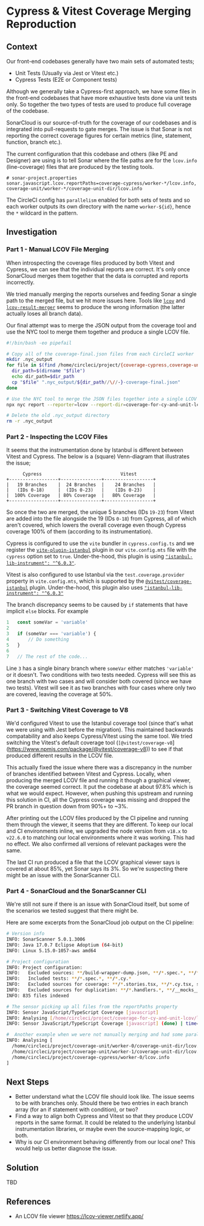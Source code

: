 # Cypress & Vitest Coverage Merging Reproduction

## Context

Our front-end codebases generally have two main sets of automated tests;

- Unit Tests (Usually via Jest or Vitest etc.)
- Cypress Tests (E2E or Component tests)

Although we generally take a Cypress-first approach, we have some files in the front-end codebases that
have more exhaustive tests done via unit tests only. So together the two types of tests are used to produce
full coverage of the codebase.

SonarCloud is our source-of-truth for the coverage of our codebases and is integrated into pull-requests
to gate merges. The issue is that Sonar is not reporting the correct coverage figures for certain metrics
(line, statement, function, branch etc.).

The current configuration that this codebase and others (like PE and Designer) are using is to tell Sonar where
the file paths are for the `lcov.info` (line-coverage) files that are produced by the testing tools.

```properties
# sonar-project.properties
sonar.javascript.lcov.reportPaths=coverage-cypress/worker-*/lcov.info, coverage-unit/worker-*/coverage-unit-dir/lcov.info
```

The CircleCI config has `parallelism` enabled for both sets of tests and so each worker outputs its own directory
with the name `worker-${id}`, hence the `*` wildcard in the pattern.

## Investigation

### Part 1 - Manual LCOV File Merging

When introspecting the coverage files produced by both Vitest and Cypress, we can see that the individual reports
are correct. It's only once SonarCloud merges them together that the data is corrupted and reports incorrectly.

We tried manually merging the reports ourselves and feeding Sonar a single path to the merged file, but we hit more
issues here. Tools like [`lcov`](https://www.npmjs.com/package/lcov) and [`lcov-result-merger`](https://www.npmjs.com/package/lcov-result-merger)
seems to produce the wrong information (the latter actually loses all branch data).

Our final attempt was to merge the JSON output from the coverage tool and use the NYC tool to merge them together and
produce a single LCOV file.

```bash
#!/bin/bash -eo pipefail

# Copy all of the coverage-final.json files from each CircleCI worker
mkdir .nyc_output
for file in $(find /home/circleci/project/{coverage-cypress,coverage-unit}/worker-* -name "coverage-final.json"); do
  dir_path=$(dirname "$file")
  echo dir_path=$dir_path
  cp "$file" ".nyc_output/${dir_path//\//-}-coverage-final.json"
done

# Use the NYC tool to merge the JSON files together into a single LCOV file
npx nyc report --reporter=lcov --report-dir=coverage-for-cy-and-unit-lcov

# Delete the old .nyc_output directory
rm -r .nyc_output
```

### Part 2 - Inspecting the LCOV Files

It seems that the instrumentation done by Istanbul is different between Vitest and Cypress.
The below is a (square) Venn-diagram that illustrates the issue;

```
      Cypress                             Vitest
+------------------+---------------+------------------+
|   19 Branches    |  24 Branches  |    24 Branches   |
|   (IDs 0-18)     |  (IDs 0-23)   |    (IDs 0-23)    |
|  100% Coverage   | 80% Coverage  |   80% Coverage   |
+------------------+---------------+------------------+
```

So once the two are merged, the unique 5 branches (IDs `19-23`) from Vitest are added into the file alongside
the 19 (IDs `0-18`) from Cypress, all of which aren't covered, which lowers the overall coverage even though Cypress
coverage 100% of them (according to its instrumentation).

Cypress is configured to use the `vite` bundler in `cypress.config.ts` and we register the [`vite-plugin-istanbul`](https://www.npmjs.com/package/vite-plugin-istanbul)
plugin in our `vite.config.mts` file with the `cypress` option set to `true`.  Under-the-hood, this plugin is
using [`"istanbul-lib-instrument": "^6.0.3"`](https://github.com/iFaxity/vite-plugin-istanbul/blob/next/package.json#L45).

Vitest is also configured to use Istanbul via the `test.coverage.provider` property in `vite.config.mts`, which is
supported by the [`@vitest/coverage-istanbul`](https://www.npmjs.com/package/@vitest/coverage-istanbul) plugin.
Under-the-hood, this plugin also uses [`"istanbul-lib-instrument": "^6.0.3"`](https://github.com/vitest-dev/vitest/blob/main/packages/coverage-istanbul/package.json#L50)

The branch discrepancy seems to be caused by `if` statements that have implicit `else` blocks. For example

```javascript
1   const someVar = 'variable'
2  
3   if (someVar === 'variable') {
4       // Do something
5   }
6
7   // The rest of the code...
```

Line `3` has a single binary branch where `someVar` either matches `'variable'` or it doesn't. Two conditions with
two tests needed. Cypress will see this as one branch with two cases and will consider both covered (since we have two tests).
Vitest will see it as two branches with four cases where only two are covered, leaving the coverage at 50%.

### Part 3 - Switching Vitest Coverage to V8

We'd configured Vitest to use the Istanbul coverage tool (since that's what we were using with Jest before the migration).
This maintained backwards compatability and also keeps Cypress/Vitest using the same tool. We tried switching the Vitest's
default coverage tool (`[@vitest/coverage-v8`](https://www.npmjs.com/package/@vitest/coverage-v8)) to see if that produced
different results in the LCOV file.

This actually fixed the issue where there was a discrepancy in the number of branches identified between Vitest and Cypress.
Locally, when producing the merged LCOV file and running it though a graphical viewer, the coverage seemed correct. It
put the codebase at about 97.8% which is what we would expect. However, when pushing this upstream and running this
solution in CI, all the Cypress coverage was missing and dropped the PR branch in question down from 90%+ to ~3%.

After printing out the LCOV files produced by the CI pipeline and running them through the viewer, it seems that they
are different. To keep our local and CI environments inline, we upgraded the node version from `v18.x` to `v22.6.0` to
matching our local environments where it was working. This had no effect. We also confirmed all versions of relevant
packages were the same.

The last CI run produced a file that the LCOV graphical viewer says is covered at about 85%, yet Sonar says its 3%.
So we're suspecting there might be an issue with the SonarScanner CLI.

### Part 4 - SonarCloud and the SonarScanner CLI

We're still not sure if there is an issue with SonarCloud itself, but some of the scenarios we tested suggest that there might be.

Here are some excerpts from the SonarCloud job output on the CI pipeline:

```bash
# Version info
INFO: SonarScanner 5.0.1.3006
INFO: Java 17.0.7 Eclipse Adoptium (64-bit)
INFO: Linux 5.15.0-1057-aws amd64

# Project configuration
INFO: Project configuration:
INFO:   Excluded sources: **/build-wrapper-dump.json, **/*.spec.*, **/*.cy.*
INFO:   Included tests: **/*.spec.*, **/*.cy.*
INFO:   Excluded sources for coverage: **/*.stories.tsx, **/*.cy.tsx, src/storybook/**, **/*.handlers.*, **/*.responses.*, **/__mocks__/**/*, **/__fixtures__/**/*, src/api/handlers/**, src/setupTests.ts, src/__test-utils__/pact.config.ts, */_cypress/**, src/__test-utils__/index.tsx
INFO:   Excluded sources for duplication: **/*.handlers.*, **/__mocks__/**/*, **/__fixtures__/**/*, **/*.spec.*
INFO: 835 files indexed

# The sensor picking up all files from the reportPaths property
INFO: Sensor JavaScript/TypeScript Coverage [javascript]
INFO: Analysing [/home/circleci/project/coverage-for-cy-and-unit-lcov/lcov.info]
INFO: Sensor JavaScript/TypeScript Coverage [javascript] (done) | time=73ms

#  Another example when we were not manually merging and had some parallelism on
INFO: Analysing [
  /home/circleci/project/coverage-unit/worker-0/coverage-unit-dir/lcov.info, 
  /home/circleci/project/coverage-unit/worker-1/coverage-unit-dir/lcov.info,
  /home/circleci/project/coverage-cypress/worker-0/lcov.info
]
```

## Next Steps

- Better understand what the LCOV file should look like. The issue seems to be with branches only. Should there be two entries in each branch array (for an if statement with condition), or two?
- Find a way to align both Cypress and Vitest so that they produce LCOV reports in the same format. It could be related to the underlying Istanbul instrumentation libraries, or maybe even the source-mapping logic, or both.
- Why is our CI environment behaving differently from our local one? This would help us better diagnose the issue.

## Solution

TBD

## References

- An LCOV file viewer https://lcov-viewer.netlify.app/
